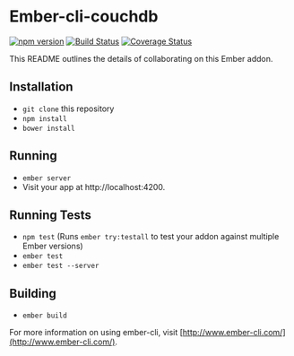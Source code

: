 # Ember-cli-couchdb
[![npm version](https://badge.fury.io/js/ember-cli-couchdb.svg)](https://badge.fury.io/js/ember-cli-couchdb)  [![Build Status](https://travis-ci.org/ArtooTrills/ember-cli-couchdb.svg?branch=master)](https://travis-ci.org/ArtooTrills/ember-cli-couchdb) [![Coverage Status](https://coveralls.io/repos/ArtooTrills/ember-cli-couchdb/badge.svg?branch=master&service=github)](https://coveralls.io/github/ArtooTrills/ember-cli-couchdb?branch=master)

This README outlines the details of collaborating on this Ember addon.

## Installation

* `git clone` this repository
* `npm install`
* `bower install`

## Running

* `ember server`
* Visit your app at http://localhost:4200.

## Running Tests

* `npm test` (Runs `ember try:testall` to test your addon against multiple Ember versions)
* `ember test`
* `ember test --server`

## Building

* `ember build`

For more information on using ember-cli, visit [http://www.ember-cli.com/](http://www.ember-cli.com/).
